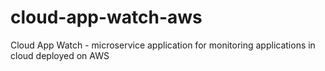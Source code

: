 # cloud-app-watch-aws
Cloud App Watch - microservice application for monitoring applications in cloud deployed on AWS
